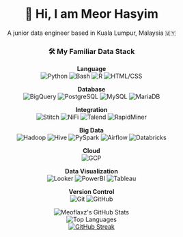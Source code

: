<p align="center">
 <h1 align="center">👋 Hi, I am Meor Hasyim</h1>
</p>

<p align="center">
 A junior data engineer based in Kuala Lumpur, Malaysia 🇲🇾
</p>

<h3 align="center">🛠️ My Familiar Data Stack</h3>

<p align="center">
 <b>Language</b><br>
 <img src="https://img.shields.io/badge/Python-3776AB?style=flat&logo=python&logoColor=white" alt="Python">
 <img src="https://img.shields.io/badge/Bash-121011?style=flat&logo=gnu-bash&logoColor=white" alt="Bash">
 <img src="https://img.shields.io/badge/R-276DC3?style=flat&logo=r&logoColor=white" alt="R">
 <img src="https://img.shields.io/badge/HTML%2FCSS-239120?style=flat&logo=html5&logoColor=white" alt="HTML/CSS">
</p>

<p align="center">
 <b>Database</b><br>
 <img src="https://img.shields.io/badge/BigQuery-4285F4?style=flat&logo=google-cloud&logoColor=white" alt="BigQuery">
 <img src="https://img.shields.io/badge/PostgreSQL-316192?style=flat&logo=postgresql&logoColor=white" alt="PostgreSQL">
 <img src="https://img.shields.io/badge/MySQL-005C84?style=flat&logo=mysql&logoColor=white" alt="MySQL">
 <img src="https://img.shields.io/badge/MariaDB-003545?style=flat&logo=mariadb&logoColor=white" alt="MariaDB">
</p>

<p align="center">
 <b>Integration</b><br>
 <img src="https://img.shields.io/badge/Stitch-4285F4?style=flat&logo=google-cloud&logoColor=white" alt="Stitch">
 <img src="https://img.shields.io/badge/NiFi-017CEE?style=flat&logo=apache&logoColor=white" alt="NiFi">
 <img src="https://img.shields.io/badge/Talend-FF6D70?style=flat&logo=talend&logoColor=white" alt="Talend">
 <img src="https://img.shields.io/badge/RapidMiner-00B1E5?style=flat&logo=rapidminer&logoColor=white" alt="RapidMiner">
</p>

<p align="center">
 <b>Big Data</b><br>
 <img src="https://img.shields.io/badge/Hadoop-66CCFF?style=flat&logo=apache-hadoop&logoColor=black" alt="Hadoop">
 <img src="https://img.shields.io/badge/Hive-FDEE21?style=flat&logo=apache-hive&logoColor=black" alt="Hive">
 <img src="https://img.shields.io/badge/PySpark-E25A1C?style=flat&logo=apache-spark&logoColor=white" alt="PySpark">
 <img src="https://img.shields.io/badge/Airflow-017CEE?style=flat&logo=apache-airflow&logoColor=white" alt="Airflow">
 <img src="https://img.shields.io/badge/Databricks-FF3621?style=flat&logo=databricks&logoColor=white" alt="Databricks">
</p>

<p align="center">
 <b>Cloud</b><br>
 <img src="https://img.shields.io/badge/Google_Cloud-4285F4?style=flat&logo=google-cloud&logoColor=white" alt="GCP">
</p>

<p align="center">
 <b>Data Visualization</b><br>
 <img src="https://img.shields.io/badge/Looker-4285F4?style=flat&logo=looker&logoColor=white" alt="Looker">
 <img src="https://img.shields.io/badge/PowerBI-F2C811?style=flat&logo=Power%20BI&logoColor=black" alt="PowerBI">
 <img src="https://img.shields.io/badge/Tableau-E97627?style=flat&logo=Tableau&logoColor=white" alt="Tableau">
</p>

<p align="center">
 <b>Version Control</b><br>
 <img src="https://img.shields.io/badge/Git-E44C30?style=flat&logo=git&logoColor=white" alt="Git">
 <img src="https://img.shields.io/badge/GitHub-100000?style=flat&logo=github&logoColor=white" alt="GitHub">
</p>

<p align="center">
  <img src="https://github-readme-stats.vercel.app/api?username=meoflaxz&show_icons=true&theme=gruvbox" alt="Meoflaxz's GitHub Stats">
  <br>
  <img src="https://github-readme-stats.vercel.app/api/top-langs/?username=meoflaxz&layout=compact&theme=gruvbox" alt="Top Languages">
  <br>
  <a href="https://git.io/streak-stats">
    <img src="https://streak-stats.demolab.com?user=meoflaxz&theme=gruvbox&hide_border=true" alt="GitHub Streak">
  </a>
 
</p>





